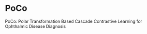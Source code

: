# PoCo
PoCo: Polar Transformation Based Cascade Contrastive Learning for Ophthalmic Disease Diagnosis
